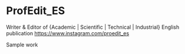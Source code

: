 # ProfEdit_ES
Writer &amp; Editor of {Academic | Scientific | Technical | Industrial} English publication
https://www.instagram.com/proedit_es


Sample work
